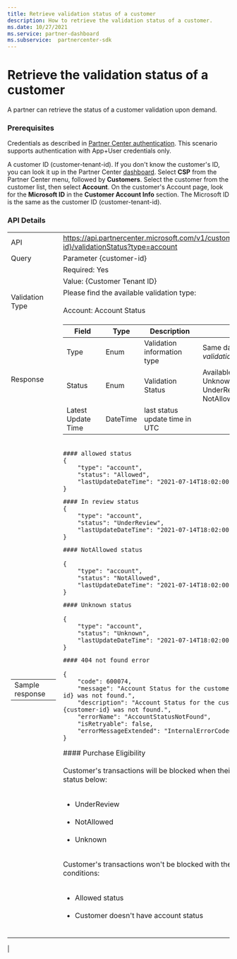 ```yaml
---
title: Retrieve validation status of a customer
description: How to retrieve the validation status of a customer.
ms.date: 10/27/2021
ms.service: partner-dashboard
ms.subservice:  partnercenter-sdk
---
```


# Retrieve the validation status of a customer

A partner can retrieve the status of a customer validation upon demand.

### Prerequisites

Credentials as described in [Partner Center authentication](partner-center-authentication.md). This scenario supports authentication with App+User credentials only.

A customer ID (customer-tenant-id). If you don't know the customer's ID, you can look it up in the Partner Center [dashboard](https://partner.microsoft.com/dashboard). Select **CSP** from the Partner Center menu, followed by **Customers**. Select the customer from the customer list, then select **Account**. On the customer's Account page, look for the **Microsoft ID** in the **Customer Account Info** section. The Microsoft ID is the same as the customer ID (customer-tenant-id).

### API Details
|        | |
|:------|:--------------------|
| API	| https://api.partnercenter.microsoft.com/v1/customers/{customer-id}/validationStatus?type=account |
| Query |   Parameter	{customer-id}   |
|       |   Required:  Yes              |
|       |   Value: {Customer Tenant ID} |
| Validation Type | 	Please find the available validation type: <br/><br/>  Account: Account Status |
| Response |	<table>  <thead>  <tr>  <th>Field</th>  <th>Type</th>  <th>Description</th>  <th>Notes</th> </tr>  </thead>  <tbody>  <tr>  <td>Type</td>  <td>Enum</td>  <td>Validation information type</td> <td>Same data as *validation-type*</td>  </tr>  <tr>  <td>Status</td>  <td>Enum</td>  <td>Validation Status</td> <td>Available status: Unknown, UnderReview, Allowed, NotAllowed</td> </tr> <tr> <td> Latest Update Time </td> <td>DateTime</td> <td>last status update time in UTC</td> </tbody>  </table> |	
|<table> <td>Sample response</td> 

<td>

``` 
#### allowed status
{
    "type": "account",
    "status": "Allowed",
    "lastUpdateDateTime": "2021-07-14T18:02:00"
}
```

```
#### In review status
{
    "type": "account",
    "status": "UnderReview",
    "lastUpdateDateTime": "2021-07-14T18:02:00"
}
```
```
#### NotAllowed status

{
    "type": "account",
    "status": "NotAllowed",
    "lastUpdateDateTime": "2021-07-14T18:02:00"
}
```
```
#### Unknown status

{
    "type": "account",
    "status": "Unknown",
    "lastUpdateDateTime": "2021-07-14T18:02:00"
}
```
```
#### 404 not found error

{
    "code": 600074,
    "message": "Account Status for the customer, {customer-id} was not found.",
    "description": "Account Status for the customer, {customer-id} was not found.",
    "errorName": "AccountStatusNotFound",
    "isRetryable": false,
    "errorMessageExtended": "InternalErrorCode=600074"
}
```

\#### Purchase Eligibility <br/><br/>
Customer's transactions will be blocked when their account has status below: <br/><br/>
* UnderReview<br/><br/>
* NotAllowed<br/><br/>
* Unknown<br/><br/>

Customer's transactions won't be blocked with the following conditions:<br/><br/>
* Allowed status<br/><br/>
* Customer doesn't have account status<br/><br/>

</td>
</tbody>
</table>|